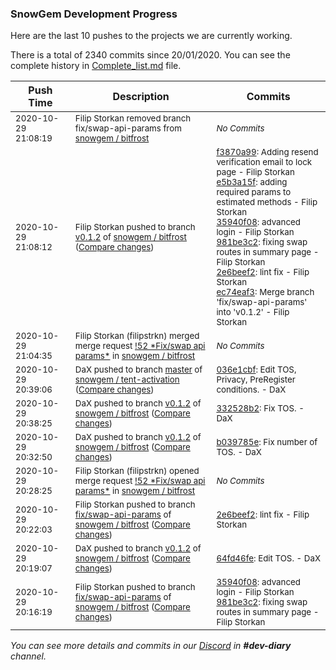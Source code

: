 
### SnowGem Development Progress

Here are the last 10 pushes to the projects we are currently working.

There is a total of 2340 commits since 20/01/2020. You can see the complete history in
 [Complete_list.md](Complete_list.md) file.

| Push Time | Description | Commits |
| --- | --- | --- |
| <sub>2020-10-29 21:08:19</sub> | <sub>Filip Storkan removed branch fix/swap-api-params from [snowgem / bitfrost](https://gitlab.com/snowgem/bitfrost)</sub> | <sub>_No Commits_</sub> |
| <sub>2020-10-29 21:08:12</sub> | <sub>Filip Storkan pushed to branch [v0\.1\.2](https://gitlab.com/snowgem/bitfrost/commits/v0.1.2) of [snowgem / bitfrost](https://gitlab.com/snowgem/bitfrost) ([Compare changes](https://gitlab.com/snowgem/bitfrost/compare/332528b2380b8046f6e2ab834114b4a8f75a0878...ec74eaf319f6b4ba6f8590a6ad50323fc7236507))</sub> | <sub>[f3870a99](https://gitlab.com/snowgem/bitfrost/-/commit/f3870a9963d56d31aa80270d17988a78046f158e): Adding resend verification email to lock page - Filip Storkan<br>[e5b3a15f](https://gitlab.com/snowgem/bitfrost/-/commit/e5b3a15f1734483982a8db4a167777570291187e): adding required params to estimated methods - Filip Storkan<br>[35940f08](https://gitlab.com/snowgem/bitfrost/-/commit/35940f089edb6c61190e9c9df72ece535fb53f4c): advanced login - Filip Storkan<br>[981be3c2](https://gitlab.com/snowgem/bitfrost/-/commit/981be3c22a6f89016a7073f1de29b98b1f224258): fixing swap routes in summary page - Filip Storkan<br>[2e6beef2](https://gitlab.com/snowgem/bitfrost/-/commit/2e6beef231712ac04874d916ed2caf725368173c): lint fix - Filip Storkan<br>[ec74eaf3](https://gitlab.com/snowgem/bitfrost/-/commit/ec74eaf319f6b4ba6f8590a6ad50323fc7236507): Merge branch 'fix/swap-api-params' into 'v0.1.2' - Filip Storkan</sub> |
| <sub>2020-10-29 21:04:35</sub> | <sub>Filip Storkan (filipstrkn) merged merge request [\!52 \*Fix/swap api params\*](https://gitlab.com/snowgem/bitfrost/-/merge_requests/52) in [snowgem / bitfrost](https://gitlab.com/snowgem/bitfrost)</sub> | <sub>_No Commits_</sub> |
| <sub>2020-10-29 20:39:06</sub> | <sub>DaX pushed to branch [master](https://gitlab.com/snowgem/snowpay-activation/commits/master) of [snowgem / tent\-activation](https://gitlab.com/snowgem/snowpay-activation) ([Compare changes](https://gitlab.com/snowgem/snowpay-activation/compare/8247399891c2f6afd38c35965ed5443fbf472fa3...036e1cbf02153f26dee50af489571ff4a863da0b))</sub> | <sub>[036e1cbf](https://gitlab.com/snowgem/snowpay-activation/-/commit/036e1cbf02153f26dee50af489571ff4a863da0b): Edit TOS, Privacy, PreRegister conditions. - DaX</sub> |
| <sub>2020-10-29 20:38:25</sub> | <sub>DaX pushed to branch [v0\.1\.2](https://gitlab.com/snowgem/bitfrost/commits/v0.1.2) of [snowgem / bitfrost](https://gitlab.com/snowgem/bitfrost) ([Compare changes](https://gitlab.com/snowgem/bitfrost/compare/b039785e7e36da1e0e7f8f19baeeb71947734495...332528b2380b8046f6e2ab834114b4a8f75a0878))</sub> | <sub>[332528b2](https://gitlab.com/snowgem/bitfrost/-/commit/332528b2380b8046f6e2ab834114b4a8f75a0878): Fix TOS. - DaX</sub> |
| <sub>2020-10-29 20:32:50</sub> | <sub>DaX pushed to branch [v0\.1\.2](https://gitlab.com/snowgem/bitfrost/commits/v0.1.2) of [snowgem / bitfrost](https://gitlab.com/snowgem/bitfrost) ([Compare changes](https://gitlab.com/snowgem/bitfrost/compare/64fd46fe85f4e7c65bb8037e8453122980995ee7...b039785e7e36da1e0e7f8f19baeeb71947734495))</sub> | <sub>[b039785e](https://gitlab.com/snowgem/bitfrost/-/commit/b039785e7e36da1e0e7f8f19baeeb71947734495): Fix number of TOS. - DaX</sub> |
| <sub>2020-10-29 20:28:25</sub> | <sub>Filip Storkan (filipstrkn) opened merge request [\!52 \*Fix/swap api params\*](https://gitlab.com/snowgem/bitfrost/-/merge_requests/52) in [snowgem / bitfrost](https://gitlab.com/snowgem/bitfrost)</sub> | <sub>_No Commits_</sub> |
| <sub>2020-10-29 20:22:03</sub> | <sub>Filip Storkan pushed to branch [fix/swap\-api\-params](https://gitlab.com/snowgem/bitfrost/commits/fix/swap-api-params) of [snowgem / bitfrost](https://gitlab.com/snowgem/bitfrost) ([Compare changes](https://gitlab.com/snowgem/bitfrost/compare/981be3c22a6f89016a7073f1de29b98b1f224258...2e6beef231712ac04874d916ed2caf725368173c))</sub> | <sub>[2e6beef2](https://gitlab.com/snowgem/bitfrost/-/commit/2e6beef231712ac04874d916ed2caf725368173c): lint fix - Filip Storkan</sub> |
| <sub>2020-10-29 20:19:07</sub> | <sub>DaX pushed to branch [v0\.1\.2](https://gitlab.com/snowgem/bitfrost/commits/v0.1.2) of [snowgem / bitfrost](https://gitlab.com/snowgem/bitfrost) ([Compare changes](https://gitlab.com/snowgem/bitfrost/compare/59aaf7f8873232bae4e2c325043ddcd449988202...64fd46fe85f4e7c65bb8037e8453122980995ee7))</sub> | <sub>[64fd46fe](https://gitlab.com/snowgem/bitfrost/-/commit/64fd46fe85f4e7c65bb8037e8453122980995ee7): Edit TOS. - DaX</sub> |
| <sub>2020-10-29 20:16:19</sub> | <sub>Filip Storkan pushed to branch [fix/swap\-api\-params](https://gitlab.com/snowgem/bitfrost/commits/fix/swap-api-params) of [snowgem / bitfrost](https://gitlab.com/snowgem/bitfrost) ([Compare changes](https://gitlab.com/snowgem/bitfrost/compare/e5b3a15f1734483982a8db4a167777570291187e...981be3c22a6f89016a7073f1de29b98b1f224258))</sub> | <sub>[35940f08](https://gitlab.com/snowgem/bitfrost/-/commit/35940f089edb6c61190e9c9df72ece535fb53f4c): advanced login - Filip Storkan<br>[981be3c2](https://gitlab.com/snowgem/bitfrost/-/commit/981be3c22a6f89016a7073f1de29b98b1f224258): fixing swap routes in summary page - Filip Storkan</sub> |

_You can see more details and commits in our [Discord](https://discord.gg/zumGnbg) in **#dev-diary** channel._
